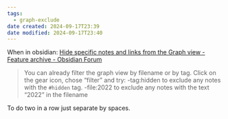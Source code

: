 ```yaml
---
tags:
  - graph-exclude
date created: 2024-09-17T23:39
date modified: 2024-09-17T23:40
---
```


When in obsidian: [Hide specific notes and links from the Graph view - Feature archive - Obsidian Forum](https://forum.obsidian.md/t/hide-specific-notes-and-links-from-the-graph-view/65839) 

> You can already filter the graph view by filename or by tag. Click on the gear icon, chose “filter” and try: -tag:hidden to exclude any notes with the `#hidden` tag. -file:2022 to exclude any notes with the text “2022” in the filename

To do two in a row just separate by spaces. 